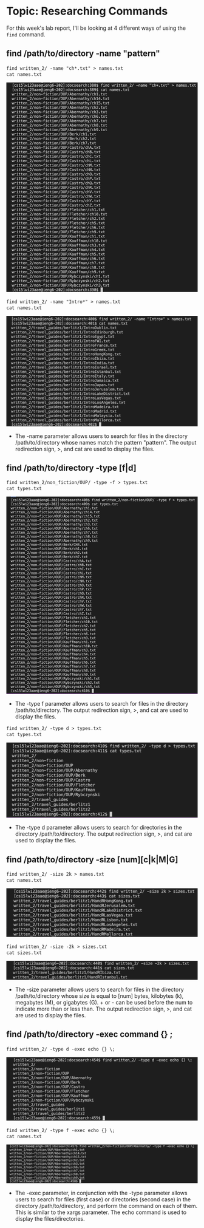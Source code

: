 # Topic: Researching Commands
For this week's lab report, I'll be looking at 4 different ways of using the `find` command.

## find /path/to/directory -name "pattern"
```
find written_2/ -name "ch*.txt" > names.txt
cat names.txt
```
![image](https://raw.githubusercontent.com/cheahfulnic/lab5/main/wk5-ss/week5-1.png)
```
find written_2/ -name "Intro*" > names.txt
cat names.txt
```
![image](https://raw.githubusercontent.com/cheahfulnic/lab5/main/wk5-ss/week5-2.png)
* The -name parameter allows users to search for files in the directory /path/to/directory whose names match the pattern "pattern". The output redirection sign, >, and cat are used to display the files.


## find /path/to/directory -type [f|d]
```
find written_2/non_fiction/OUP/ -type -f > types.txt
cat types.txt
```
![image](https://raw.githubusercontent.com/cheahfulnic/lab5/main/wk5-ss/week5-3.png)
* The -type f parameter allows users to search for files in the directory /path/to/directory. The output redirection sign, >, and cat are used to display the files.
```
find written_2/ -type d > types.txt
cat types.txt
```
![image](https://raw.githubusercontent.com/cheahfulnic/lab5/main/wk5-ss/week5-4.png)
* The -type d parameter allows users to search for directories in the directory /path/to/directory. The output redirection sign, >, and cat are used to display the files.


## find /path/to/directory -size [num][c|k|M|G]
```
find written_2/ -size 2k > names.txt
cat names.txt
```
![image](https://raw.githubusercontent.com/cheahfulnic/lab5/main/wk5-ss/week5-6.png)
```
find written_2/ -size -2k > sizes.txt
cat sizes.txt
```
![image](https://raw.githubusercontent.com/cheahfulnic/lab5/main/wk5-ss/week5-5.png)
* The -size parameter allows users to search for files in the directory /path/to/directory whose size is equal to [num] bytes, kilobytes (k), megabytes (M), or gigabytes (G). + or - can be used before the num to indicate more than or less than. The output redirection sign, >, and cat are used to display the files.


## find /path/to/directory -exec command {} \;
```
find written_2/ -type d -exec echo {} \;
```
![image](https://raw.githubusercontent.com/cheahfulnic/lab5/main/wk5-ss/week5-7.png)
```
find written_2/ -type f -exec echo {} \;
cat names.txt
```
![image](https://raw.githubusercontent.com/cheahfulnic/lab5/main/wk5-ss/week5-8.png)
* The -exec parameter, in conjunction with the -type parameter allows users to search for files (first case) or directories (second case) in the directory /path/to/directory, and perform the command on each of them. This is similar to the xargs parameter. The echo command is used to display the files/directories.
